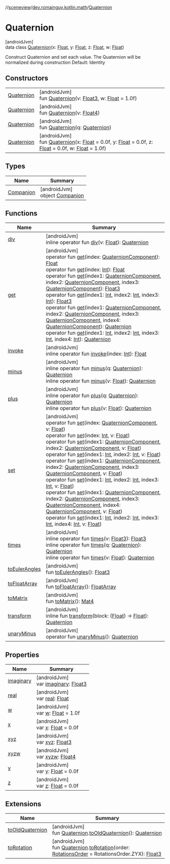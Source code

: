//[sceneview](../../../index.md)/[dev.romainguy.kotlin.math](../index.md)/[Quaternion](index.md)

# Quaternion

[androidJvm]\
data class [Quaternion](index.md)(x: [Float](https://kotlinlang.org/api/latest/jvm/stdlib/kotlin/-float/index.html), y: [Float](https://kotlinlang.org/api/latest/jvm/stdlib/kotlin/-float/index.html), z: [Float](https://kotlinlang.org/api/latest/jvm/stdlib/kotlin/-float/index.html), w: [Float](https://kotlinlang.org/api/latest/jvm/stdlib/kotlin/-float/index.html))

Construct Quaternion and set each value. The Quaternion will be normalized during construction Default: Identity

## Constructors

| | |
|---|---|
| [Quaternion](-quaternion.md) | [androidJvm]<br>fun [Quaternion](-quaternion.md)(v: [Float3](../-float3/index.md), w: [Float](https://kotlinlang.org/api/latest/jvm/stdlib/kotlin/-float/index.html) = 1.0f) |
| [Quaternion](-quaternion.md) | [androidJvm]<br>fun [Quaternion](-quaternion.md)(v: [Float4](../-float4/index.md)) |
| [Quaternion](-quaternion.md) | [androidJvm]<br>fun [Quaternion](-quaternion.md)(q: [Quaternion](index.md)) |
| [Quaternion](-quaternion.md) | [androidJvm]<br>fun [Quaternion](-quaternion.md)(x: [Float](https://kotlinlang.org/api/latest/jvm/stdlib/kotlin/-float/index.html) = 0.0f, y: [Float](https://kotlinlang.org/api/latest/jvm/stdlib/kotlin/-float/index.html) = 0.0f, z: [Float](https://kotlinlang.org/api/latest/jvm/stdlib/kotlin/-float/index.html) = 0.0f, w: [Float](https://kotlinlang.org/api/latest/jvm/stdlib/kotlin/-float/index.html) = 1.0f) |

## Types

| Name | Summary |
|---|---|
| [Companion](-companion/index.md) | [androidJvm]<br>object [Companion](-companion/index.md) |

## Functions

| Name | Summary |
|---|---|
| [div](div.md) | [androidJvm]<br>inline operator fun [div](div.md)(v: [Float](https://kotlinlang.org/api/latest/jvm/stdlib/kotlin/-float/index.html)): [Quaternion](index.md) |
| [get](get.md) | [androidJvm]<br>operator fun [get](get.md)(index: [QuaternionComponent](../-quaternion-component/index.md)): [Float](https://kotlinlang.org/api/latest/jvm/stdlib/kotlin/-float/index.html)<br>operator fun [get](get.md)(index: [Int](https://kotlinlang.org/api/latest/jvm/stdlib/kotlin/-int/index.html)): [Float](https://kotlinlang.org/api/latest/jvm/stdlib/kotlin/-float/index.html)<br>operator fun [get](get.md)(index1: [QuaternionComponent](../-quaternion-component/index.md), index2: [QuaternionComponent](../-quaternion-component/index.md), index3: [QuaternionComponent](../-quaternion-component/index.md)): [Float3](../-float3/index.md)<br>operator fun [get](get.md)(index1: [Int](https://kotlinlang.org/api/latest/jvm/stdlib/kotlin/-int/index.html), index2: [Int](https://kotlinlang.org/api/latest/jvm/stdlib/kotlin/-int/index.html), index3: [Int](https://kotlinlang.org/api/latest/jvm/stdlib/kotlin/-int/index.html)): [Float3](../-float3/index.md)<br>operator fun [get](get.md)(index1: [QuaternionComponent](../-quaternion-component/index.md), index2: [QuaternionComponent](../-quaternion-component/index.md), index3: [QuaternionComponent](../-quaternion-component/index.md), index4: [QuaternionComponent](../-quaternion-component/index.md)): [Quaternion](index.md)<br>operator fun [get](get.md)(index1: [Int](https://kotlinlang.org/api/latest/jvm/stdlib/kotlin/-int/index.html), index2: [Int](https://kotlinlang.org/api/latest/jvm/stdlib/kotlin/-int/index.html), index3: [Int](https://kotlinlang.org/api/latest/jvm/stdlib/kotlin/-int/index.html), index4: [Int](https://kotlinlang.org/api/latest/jvm/stdlib/kotlin/-int/index.html)): [Quaternion](index.md) |
| [invoke](invoke.md) | [androidJvm]<br>inline operator fun [invoke](invoke.md)(index: [Int](https://kotlinlang.org/api/latest/jvm/stdlib/kotlin/-int/index.html)): [Float](https://kotlinlang.org/api/latest/jvm/stdlib/kotlin/-float/index.html) |
| [minus](minus.md) | [androidJvm]<br>inline operator fun [minus](minus.md)(q: [Quaternion](index.md)): [Quaternion](index.md)<br>inline operator fun [minus](minus.md)(v: [Float](https://kotlinlang.org/api/latest/jvm/stdlib/kotlin/-float/index.html)): [Quaternion](index.md) |
| [plus](plus.md) | [androidJvm]<br>inline operator fun [plus](plus.md)(q: [Quaternion](index.md)): [Quaternion](index.md)<br>inline operator fun [plus](plus.md)(v: [Float](https://kotlinlang.org/api/latest/jvm/stdlib/kotlin/-float/index.html)): [Quaternion](index.md) |
| [set](set.md) | [androidJvm]<br>operator fun [set](set.md)(index: [QuaternionComponent](../-quaternion-component/index.md), v: [Float](https://kotlinlang.org/api/latest/jvm/stdlib/kotlin/-float/index.html))<br>operator fun [set](set.md)(index: [Int](https://kotlinlang.org/api/latest/jvm/stdlib/kotlin/-int/index.html), v: [Float](https://kotlinlang.org/api/latest/jvm/stdlib/kotlin/-float/index.html))<br>operator fun [set](set.md)(index1: [QuaternionComponent](../-quaternion-component/index.md), index2: [QuaternionComponent](../-quaternion-component/index.md), v: [Float](https://kotlinlang.org/api/latest/jvm/stdlib/kotlin/-float/index.html))<br>operator fun [set](set.md)(index1: [Int](https://kotlinlang.org/api/latest/jvm/stdlib/kotlin/-int/index.html), index2: [Int](https://kotlinlang.org/api/latest/jvm/stdlib/kotlin/-int/index.html), v: [Float](https://kotlinlang.org/api/latest/jvm/stdlib/kotlin/-float/index.html))<br>operator fun [set](set.md)(index1: [QuaternionComponent](../-quaternion-component/index.md), index2: [QuaternionComponent](../-quaternion-component/index.md), index3: [QuaternionComponent](../-quaternion-component/index.md), v: [Float](https://kotlinlang.org/api/latest/jvm/stdlib/kotlin/-float/index.html))<br>operator fun [set](set.md)(index1: [Int](https://kotlinlang.org/api/latest/jvm/stdlib/kotlin/-int/index.html), index2: [Int](https://kotlinlang.org/api/latest/jvm/stdlib/kotlin/-int/index.html), index3: [Int](https://kotlinlang.org/api/latest/jvm/stdlib/kotlin/-int/index.html), v: [Float](https://kotlinlang.org/api/latest/jvm/stdlib/kotlin/-float/index.html))<br>operator fun [set](set.md)(index1: [QuaternionComponent](../-quaternion-component/index.md), index2: [QuaternionComponent](../-quaternion-component/index.md), index3: [QuaternionComponent](../-quaternion-component/index.md), index4: [QuaternionComponent](../-quaternion-component/index.md), v: [Float](https://kotlinlang.org/api/latest/jvm/stdlib/kotlin/-float/index.html))<br>operator fun [set](set.md)(index1: [Int](https://kotlinlang.org/api/latest/jvm/stdlib/kotlin/-int/index.html), index2: [Int](https://kotlinlang.org/api/latest/jvm/stdlib/kotlin/-int/index.html), index3: [Int](https://kotlinlang.org/api/latest/jvm/stdlib/kotlin/-int/index.html), index4: [Int](https://kotlinlang.org/api/latest/jvm/stdlib/kotlin/-int/index.html), v: [Float](https://kotlinlang.org/api/latest/jvm/stdlib/kotlin/-float/index.html)) |
| [times](times.md) | [androidJvm]<br>inline operator fun [times](times.md)(v: [Float3](../-float3/index.md)): [Float3](../-float3/index.md)<br>inline operator fun [times](times.md)(q: [Quaternion](index.md)): [Quaternion](index.md)<br>inline operator fun [times](times.md)(v: [Float](https://kotlinlang.org/api/latest/jvm/stdlib/kotlin/-float/index.html)): [Quaternion](index.md) |
| [toEulerAngles](to-euler-angles.md) | [androidJvm]<br>fun [toEulerAngles](to-euler-angles.md)(): [Float3](../-float3/index.md) |
| [toFloatArray](to-float-array.md) | [androidJvm]<br>fun [toFloatArray](to-float-array.md)(): [FloatArray](https://kotlinlang.org/api/latest/jvm/stdlib/kotlin/-float-array/index.html) |
| [toMatrix](to-matrix.md) | [androidJvm]<br>fun [toMatrix](to-matrix.md)(): [Mat4](../-mat4/index.md) |
| [transform](transform.md) | [androidJvm]<br>inline fun [transform](transform.md)(block: ([Float](https://kotlinlang.org/api/latest/jvm/stdlib/kotlin/-float/index.html)) -&gt; [Float](https://kotlinlang.org/api/latest/jvm/stdlib/kotlin/-float/index.html)): [Quaternion](index.md) |
| [unaryMinus](unary-minus.md) | [androidJvm]<br>operator fun [unaryMinus](unary-minus.md)(): [Quaternion](index.md) |

## Properties

| Name | Summary |
|---|---|
| [imaginary](imaginary.md) | [androidJvm]<br>var [imaginary](imaginary.md): [Float3](../-float3/index.md) |
| [real](real.md) | [androidJvm]<br>var [real](real.md): [Float](https://kotlinlang.org/api/latest/jvm/stdlib/kotlin/-float/index.html) |
| [w](w.md) | [androidJvm]<br>var [w](w.md): [Float](https://kotlinlang.org/api/latest/jvm/stdlib/kotlin/-float/index.html) = 1.0f |
| [x](x.md) | [androidJvm]<br>var [x](x.md): [Float](https://kotlinlang.org/api/latest/jvm/stdlib/kotlin/-float/index.html) = 0.0f |
| [xyz](xyz.md) | [androidJvm]<br>var [xyz](xyz.md): [Float3](../-float3/index.md) |
| [xyzw](xyzw.md) | [androidJvm]<br>var [xyzw](xyzw.md): [Float4](../-float4/index.md) |
| [y](y.md) | [androidJvm]<br>var [y](y.md): [Float](https://kotlinlang.org/api/latest/jvm/stdlib/kotlin/-float/index.html) = 0.0f |
| [z](z.md) | [androidJvm]<br>var [z](z.md): [Float](https://kotlinlang.org/api/latest/jvm/stdlib/kotlin/-float/index.html) = 0.0f |

## Extensions

| Name | Summary |
|---|---|
| [toOldQuaternion](../../io.github.sceneview.math/to-old-quaternion.md) | [androidJvm]<br>fun [Quaternion](index.md).[toOldQuaternion](../../io.github.sceneview.math/to-old-quaternion.md)(): [Quaternion](../../com.google.ar.sceneform.math/-quaternion/index.md) |
| [toRotation](../../io.github.sceneview.math/to-rotation.md) | [androidJvm]<br>fun [Quaternion](index.md).[toRotation](../../io.github.sceneview.math/to-rotation.md)(order: [RotationsOrder](../-rotations-order/index.md) = RotationsOrder.ZYX): [Float3](../-float3/index.md) |

